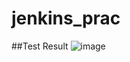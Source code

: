 ﻿# jenkins_prac

##Test Result
![image](https://github.com/user-attachments/assets/086301ec-cd59-41b5-89ac-331b4434b1ab)

